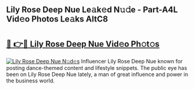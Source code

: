 ## Lily Rose Deep Nue Le𝚊k𝚎d N𝚞𝚍e - Part-A4L Vid𝚎o Photos Le𝚊ks AltC8

# <h2><a href="http://fb0ect2.evod.top/?m=Lily+Rose+Deep+Nue">🔗 👉🔴 Lily Rose Deep Nue Vid𝚎o Ph𝚘t𝚘s</a></h2>

[![Lily Rose Deep Nue N𝚞d𝚎s](https://i.imgur.com/8V9OHl7.gif)](http://fb0ect2.evod.top/?m=Lily+Rose+Deep+Nue)
Influencer Lily Rose Deep Nue known for posting dance-themed content and lifestyle snippets. The public eye has been on Lily Rose Deep Nue lately, a man of great influence and power in the business world. 
